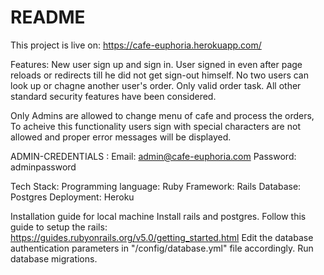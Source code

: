 # README
This project is live on: https://cafe-euphoria.herokuapp.com/

Features:
  New user sign up and sign in.
  User signed in even after page reloads or redirects till he did not get sign-out himself.
  No two users can look up or chagne another user's order.
  Only valid order task.
  All other standard security features have been considered.

  Only Admins are allowed to change menu of cafe and process the orders,
  To acheive this functionality users sign with special characters are not allowed and proper error messages will be displayed.

  ADMIN-CREDENTIALS :
    Email: admin@cafe-euphoria.com
    Password: adminpassword

Tech Stack:
  Programming language: Ruby
  Framework: Rails
  Database: Postgres
  Deployment: Heroku

Installation guide for local machine
  Install rails and postgres.
  Follow this guide to setup the rails: https://guides.rubyonrails.org/v5.0/getting_started.html
  Edit the database authentication parameters in "/config/database.yml" file accordingly.
  Run database migrations.
